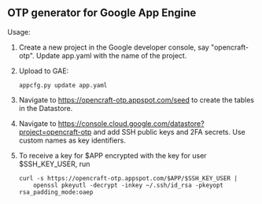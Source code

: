 OTP generator for Google App Engine
-----------------------------------

Usage:

1. Create a new project in the Google developer console, say "opencraft-otp".
   Update app.yaml with the name of the project.

2. Upload to GAE:

       appcfg.py update app.yaml

3. Navigate to https://opencraft-otp.appspot.com/seed to create the tables in
   the Datastore.

4. Navigate to https://console.cloud.google.com/datastore?project=opencraft-otp
   and add SSH public keys and 2FA secrets.  Use custom names as key identifiers.

5. To receive a key for $APP encrypted with the key for user $SSH_KEY_USER, run

       curl -s https://opencraft-otp.appspot.com/$APP/$SSH_KEY_USER |
           openssl pkeyutl -decrypt -inkey ~/.ssh/id_rsa -pkeyopt rsa_padding_mode:oaep
